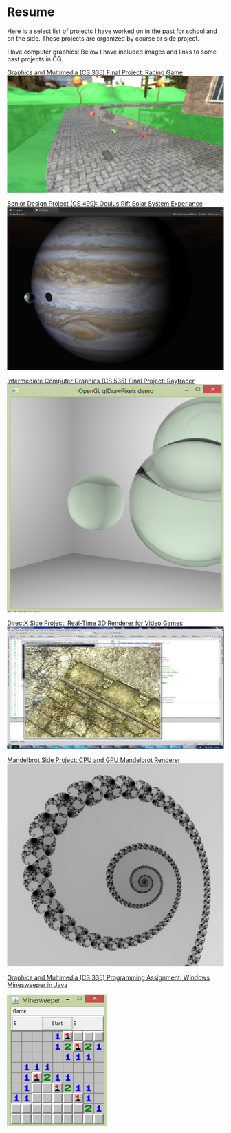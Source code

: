 Resume
======

Here is a select list of projects I have worked on in the past for school and on the side.
These projects are organized by course or side project.

I love computer graphics! Below I have included images and links to some past projects in CG.

[Graphics and Multimedia (CS 335) Final Project: Racing Game](https://github.com/ashkanhoss29/Resume/tree/master/CS%20335%20-%20Graphics%20Programming/Final%20Project)
![CS 335 Final](/CS%20335%20-%20Graphics%20Programming/Final%20Project/Images/shotFinal1.jpg)

[Senior Design Project (CS 499): Oculus Rift Solar System Experiance](/CS%20499%20-%20Senior%20Design%20Project)
![CS 499](/CS%20499%20-%20Senior%20Design%20Project/Images/Jupiter_LimbShader.png)

[Intermediate Computer Graphics (CS 535) Final Project: Raytracer](/CS%20535%20-%20Intermediate%20Computer%20Graphics/Raytracer)
![CS 535 Final](/CS%20535%20-%20Intermediate%20Computer%20Graphics/Raytracer/Images/glass.jpg)

[DirectX Side Project: Real-Time 3D Renderer for Video Games](/Side%20Projects/First_3D%20%28DirectX%29)
![DirectX Project](/Side%20Projects/First_3D%20%28DirectX%29/Images/normalMapping.jpg)

[Mandelbrot Side Project: CPU and GPU Mandelbrot Renderer](/Side%20Projects/Mandelbrot)
![Mandelbrot Project](/Side%20Projects/Mandelbrot/Images/Spiral.png)

[Graphics and Multimedia (CS 335) Programming Assignment: Windows Minesweeper in Java](/CS%20335%20-%20Graphics%20Programming/Minesweeper) 

![Minesweeper](/CS%20335%20-%20Graphics%20Programming/Minesweeper/Images/pic2.png)


